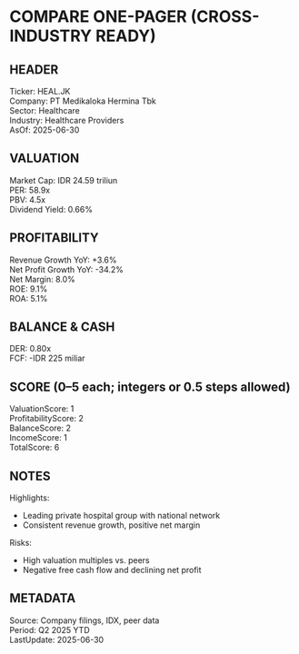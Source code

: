 # COMPARE ONE-PAGER (CROSS-INDUSTRY READY)

## HEADER
Ticker: HEAL.JK  
Company: PT Medikaloka Hermina Tbk  
Sector: Healthcare  
Industry: Healthcare Providers  
AsOf: 2025-06-30

## VALUATION
Market Cap: IDR 24.59 triliun  
PER: 58.9x  
PBV: 4.5x  
Dividend Yield: 0.66%

## PROFITABILITY
Revenue Growth YoY: +3.6%  
Net Profit Growth YoY: -34.2%  
Net Margin: 8.0%  
ROE: 9.1%  
ROA: 5.1%

## BALANCE & CASH
DER: 0.80x  
FCF: -IDR 225 miliar

## SCORE (0–5 each; integers or 0.5 steps allowed)
ValuationScore: 1  
ProfitabilityScore: 2  
BalanceScore: 2  
IncomeScore: 1  
TotalScore: 6

## NOTES
Highlights:
- Leading private hospital group with national network
- Consistent revenue growth, positive net margin

Risks:
- High valuation multiples vs. peers
- Negative free cash flow and declining net profit

## METADATA
Source: Company filings, IDX, peer data  
Period: Q2 2025 YTD  
LastUpdate: 2025-06-30